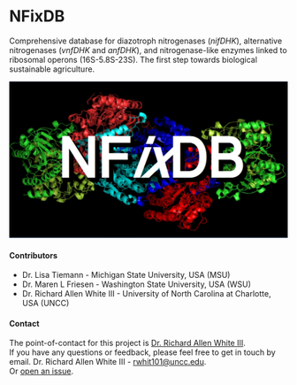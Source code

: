 # NFixDB
Comprehensive database for diazotroph nitrogenases (*nifDHK*), alternative nitrogenases (*vnfDHK* and *anfDHK*), and nitrogenase-like enzymes linked to ribosomal operons (16S-5.8S-23S).
The first step towards biological sustainable agriculture.

![GitHub Logo](NFixDB.jpg)

#### Contributors 	
- Dr. Lisa Tiemann - Michigan State University, USA (MSU)
- Dr. Maren L Friesen - Washington State University, USA (WSU)
- Dr. Richard Allen White III - University of North Carolina at Charlotte, USA (UNCC)

#### Contact 
The point-of-contact for this project is [Dr. Richard Allen White III](https://github.com/raw937).<br />
If you have any questions or feedback, please feel free to get in touch by email. 
Dr. Richard Allen White III - rwhit101@uncc.edu.  <br />
Or [open an issue](https://github.com/raw-lab/NFixDB/issues).
